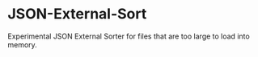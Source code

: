 # JSON-External-Sort
Experimental JSON External Sorter for files that are too large to load into memory.
